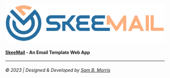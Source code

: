 ![SkeeMail Logo](./assets/skeemail-logo_color.svg)
#### [SkeeMail]() - An Email Template Web App

<hr>

###### &copy; 2023 | Designed & Developed by [Sam B. Morris](https://github.com/divinestylus/)
